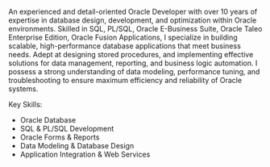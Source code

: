 An experienced and detail-oriented Oracle Developer with over 10 years of expertise in database design, development, and optimization within Oracle environments. Skilled in SQL, PL/SQL, Oracle E-Business Suite, Oracle Taleo Enterprise Edition, Oracle Fusion Applications, I specialize in building scalable, high-performance database applications that meet business needs. Adept at designing stored procedures, and implementing effective solutions for data management, reporting, and business logic automation. I possess a strong understanding of data modeling, performance tuning, and troubleshooting to ensure maximum efficiency and reliability of Oracle systems.

Key Skills:

- Oracle Database
- SQL & PL/SQL Development
- Oracle Forms & Reports
- Data Modeling & Database Design
- Application Integration & Web Services
